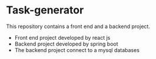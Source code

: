 <h1>Task-generator</h1>
<p>This repository contains a front end  and a backend project.</p>
<ul>
<li>Front end project developed by react js</li>
<li>Backend project developed by spring boot</li>
<li>The backend project connect to a mysql databases</li>
</ul>
